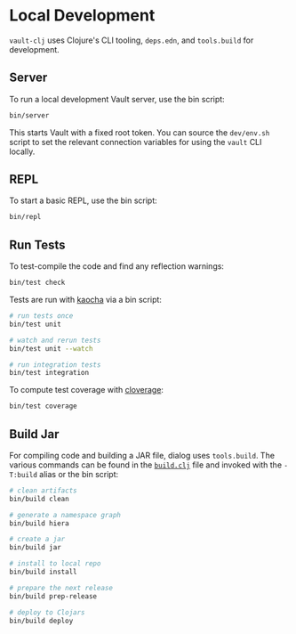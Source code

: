 # Local Development

`vault-clj` uses Clojure's CLI tooling, `deps.edn`, and `tools.build` for
development.


## Server

To run a local development Vault server, use the bin script:

```bash
bin/server
```

This starts Vault with a fixed root token. You can source the `dev/env.sh`
script to set the relevant connection variables for using the `vault` CLI
locally.


## REPL

To start a basic REPL, use the bin script:

```bash
bin/repl
```


## Run Tests

To test-compile the code and find any reflection warnings:

```bash
bin/test check
```

Tests are run with [kaocha](https://github.com/lambdaisland/kaocha) via a bin script:

```bash
# run tests once
bin/test unit

# watch and rerun tests
bin/test unit --watch

# run integration tests
bin/test integration
```

To compute test coverage with [cloverage](https://github.com/cloverage/cloverage):

```bash
bin/test coverage
```


## Build Jar

For compiling code and building a JAR file, dialog uses `tools.build`. The
various commands can be found in the [`build.clj`](../build.clj) file and
invoked with the `-T:build` alias or the bin script:

```bash
# clean artifacts
bin/build clean

# generate a namespace graph
bin/build hiera

# create a jar
bin/build jar

# install to local repo
bin/build install

# prepare the next release
bin/build prep-release

# deploy to Clojars
bin/build deploy
```
